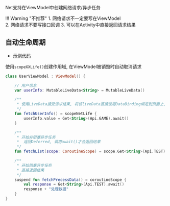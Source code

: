 Net支持在ViewModel中创建网络请求/异步任务

!!! Warning "不推荐"
    1. 网络请求不一定要写在ViewModel <br>
    2. 网络请求不要写接口回调
    3. 可以在Activity中直接返回请求结果


## 自动生命周期

- [示例代码](https://github.com/liangjingkanji/Net/blob/c4d7c4cde6a34b9fa97a75cb357276b75432f8d1/sample/src/main/java/com/drake/net/sample/ui/fragment/ViewModelRequestFragment.kt)

使用`scopeXXLife()`创建作用域, 在ViewModel被销毁时自动取消请求

```kotlin
class UserViewModel : ViewModel() {

    // 用户信息
    var userInfo: MutableLiveData<String> = MutableLiveData()

    /**
     * 使用LiveData接受请求结果, 将该liveData直接使用DataBinding绑定到页面上, 会在请求成功自动更新视图
     */
    fun fetchUserInfo() = scopeNetLife {
        userInfo.value = Get<String>(Api.GAME).await()
    }

    /**
     * 开始非阻塞异步任务
     *  返回Deferred, 调用await()才会返回结果
     */
    fun fetchList(scope: CoroutineScope) = scope.Get<String>(Api.TEST)

    /**
     * 开始阻塞异步任务
     * 直接返回结果
     */
    suspend fun fetchPrecessData() = coroutineScope {
        val response = Get<String>(Api.TEST).await()
        response + "处理数据"
    }
}
```

